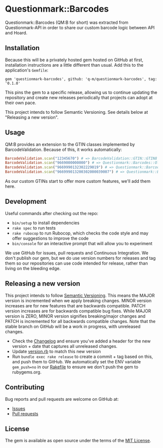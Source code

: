 # Questionmark::Barcodes

Questionmark::Barcodes (QM:B for short) was extracted from Questionmark-API in order to share our custom barcode logic between API and Hoard.

## Installation

Because this will be a privately hosted gem hosted on GitHub at first, installation instructions are a little different than usual. Add this to the application's `Gemfile`:

    gem 'questionmark-barcodes', github: 'q-m/questionmark-barcodes', tag: '0.1.0'

This pins the gem to a specific release, allowing us to continue updating the repository and create new releases periodically that projects can adopt at their own pace.

This project intends to follow Semantic Versioning. See details below at "Releasing a new version".

## Usage

QM:B provides an extension to the GTIN classes implemented by BarcodeValidation. Because of this, it works automatically:

```ruby
BarcodeValidation.scan("12345670") # => BarcodeValidation::GTIN::GTIN8
BarcodeValidation.scan("9669000000000") # => Questionmark::Barcodes::OldDummyGTIN
BarcodeValidation.scan("9669990132302229019") # => Questionmark::Barcodes::DummyGTIN
BarcodeValidation.scan("966999013200302000039007") # => Questionmark::Barcodes::FallbackDummyGTIN
```

As our custom GTINs start to offer more custom features, we'll add them here.

## Development

Useful commands after checking out the repo:

- `bin/setup` to install dependencies
- `rake spec` to run tests
- `rake rubocop` to run Rubocop, which checks the code style and may offer suggestions to improve the code
- `bin/console` for an interactive prompt that will allow you to experiment

We use GitHub for issues, pull requests and Continuous Integration. We don't publish our gem, but we do use version numbers for releases and tag them so our repositories can use code intended for release, rather than living on the bleeding edge.

## Releasing a new version

This project intends to follow [Semantic Versioning](https://semver.org/). This means the MAJOR version is incremented when we apply breaking changes. MINOR version increases are for new features that are backwards compatible. PATCH version increases are for backwards compatible bug fixes. While MAJOR version is ZERO, MINOR version signifies breaking/major changes and PATCH is incremented for all backwards compatible changes. Note that the stable branch on GitHub will be a work in progress, with unreleased changes.

- Check the [Changelog](./CHANGELOG.md) and ensure you've added a header for the new version + date that captures all unreleased changes.
- Update [version.rb](./lib/questionmark/barcodes/version.rb) to match this new version
- Run `bundle exec rake release` to create a commit + tag based on this, and push them to GitHub. We automatically set the ENV variable `gem_push=no` in our [Rakefile](./Rakefile) to ensure we don't push the gem to rubygems.org.

## Contributing

Bug reports and pull requests are welcome on GitHub at:

- [Issues](https://github.com/q-m/questionmark-barcodes/issues)
- [Pull requests](https://github.com/q-m/questionmark-barcodes/pulls)

## License

The gem is available as open source under the terms of the [MIT License](https://opensource.org/licenses/MIT).
